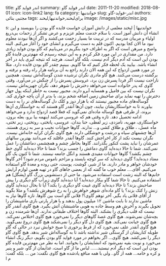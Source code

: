 title: اندر فواید گاو
summary: اندر فواید گاو
date: 2011-11-20
modified: 2018-08-01
icon:  icon-link2
lang: fa
category: خواندنیها
slug: اندر-فواید-گاو
authors: مجتبی بنائی
tags: برای‌لبخند,خواندنیها,لبخند
image: /images/static/misc.jpg

s: خواندنیها | لبخند معلمی از دانش آموزان خواست فایده گاو بودن را بنویسند و این انشاء آن دانش آموز است.  با سلام خدمت معلم عزیزم و عرض تشکر از زحمات بی‌دریغ اولیاء و مربیان مدرسه که در تربیت ما بسیار زحمت می‌کشند و اگر آن‌ها نبودند معلوم نبود ما الان کجا بودیم.  اکنون قلم به دست می‌گیرم و انشای خود را آغاز می‌کنم.  البته واضح و مبرهن است که اگر به اطراف خود بنگریم در می‌یابیم که گاو بودن فواید زیادی دارد.  من مقداری در این مورد فکر کردم و به این نتیجه رسیدم که مهم‌ترین فایدهٔ گاو بودن این است که آدم دیگر آدم نیست. بلکه گاو است.  هرچند که نتیجه گیری باید در آخر انشاء باشد.  بیایید یک لحظه فکر کنیم که ما گاویم. ببینیم چقدر گاو بودن فایده دارد.  مثلا در مورد همین ازدواج که این همه الان دارند راجع به آن برنامه هزار راه رفته و نرفته و برگشته درست می‌کنند.  هیچ گاو مادری نگران ترشیده شدن گوساله‌اش نیست.  همچنین ناراحت نیست اگر فردا پسرش زن برد، عروسش پسرش را از چنگش در می‌آورد.  وقتی گاوی که پدر خانواده است می‌خواهد دخترش را شوهر دهد، نگران جهیزیه‌اش نیست.  نگران نیست که بین فامیل و همسایه آبرو دارند. مجبور نیست به خاطر اینکه پول جهاز دخترش را تهیه نماید برای صاحبش زمین اضافه شخم بزند، یا بد‌تر از آن پاچه خواری کند.  گوساله‌های ماده مجبور نیستند که با هزار دوز و کلک دل گوساله‌های نر را به دست بیاورند تا به خواستگاریشان بیایند، چون آن‌ها آنقدر گاو هستند که به خواستگاری آن‌ها بروند، از طرفی هیچ گوساله ماده‌ای نمی‌گوید که فعلا قصد ازدواج ندارد و می‌خواهد ادامه تحصیل دهد. تازه وقتی هم که عروسی می‌کنند اینهمه بیا برو، بعله برون، خواستگاری، مهریه، نامزدی، زیر لفظی، حنا بندان، عروسی، پاتختی، روتختی، زیر تختی، ماه عسل،  ، طلاق و طلاق کشی و... ندارند.  گاو‌ها حیوانات نجیب و سر به زیری هستند.  آن‌ها چشمهای سیاه و درشت و خوشگلی دارند.    هیچ گاوی نگران کرایه خانه‌اش نیست.  نگران نیست نکند از کار اخراجش کنند.  گاو‌ها آنقدر عاقلند که می‌دانند بهترین سالهای عمرشان را نباید پشت کنکور بگذرانند.  گاو‌ها بخاطر چشم و همچشمی دماغشان را عمل نمی‌کنند.  شما تا حالا دیده‌اید گاوی دماغش را چسب بزند؟  شما تا حالا دیده‌اید گاوی خط چشم بکشد؟  گاو‌ها حیوانات مفیدی هستند و انگل جامعه نیستند.    شما تا کنون یک گاو معتاد دیده‌اید؟  گاوی دیده‌اید که سر کوچه بایستد و مزاحم ناموس مردم شود؟  آخر گاو‌ها خودشان خواهر و مادر دارند.  ما از شیر، گوشت، پوست، حتی روده و معدهٔ گاو استفاده می‌کنیم.  آقای.... معلم خوب ما گفته که از بعضی جاهای گاو در تهیه همین لوازم آرایش خانم‌ها که البته زشت است استفاده می‌شود.  ما حتی از دستشویی بزرگ گاو (پشگل) هم استفاده می‌کنیم.  تا حالا شما گاو بیکار دیده‌اید؟  آیا دیده‌اید گاوی زیرآب گاو دیگری را پیش صاحبش بزند؟  تا حالا دیده‌اید گاوی غیبت گاو دیگری را بکند؟  آیا تا بحال دیده‌اید گاوی زنش را کتک بزند؟  یا گاو ماده‌ای شوهر خواهرش را به رخ شوهرش بکشد؟  و مثلا بگوید از آقای فلانی یاد بگیر. آخر توهم گاوی؟! فلانی گاو است بین گاو‌ها.  تازه گاو‌ها نیاز به ماشین ندارند تا بابت ماشین ۱۲ میلیون پول بدهند و با هزار پارتی بازی ماشینشان را تحویل بگیرند و آخرش هم وسط جاده یه هویی ماشینشان آتش بگیرد.  هیچ گاوی آنقدر گاو نیست که قلب دیگری را بشکند. البته    گاو‌ها اختلاف طبقاتی ندارند.  آن‌ها شرمنده زن و بچه‌شان نمی‌شوند.  هیچ گاوی غصهٔ گاوهای دیگر را نمی‌خورد  هیچ گاوی اختلاس نمی‌کند.  هیچ گاوی خیانت نمی‌کند.  هیچ گاوی دل گاو دیگر را نمی‌شکند  هیچ گاوی دروغ نمی‌گوید.  هیچ گاوی آنقدر علف نمی‌خورد که از فرط پرخوری تا صبح خوابش نبرد در حالی که گاو طویله کناریشان از گرسنگی شیر نداشته باشد تا به گوساله‌اش شیر بدهد.  هیچ گاوی گاو دیگر را نمی‌کشد.  هیچ گاوی...  اگر بخواهم در مورد فواید گاو بودن بگویم، دیگر زنگ انشاء می‌خورد و نوبت بقیه نمی‌شود که انشایشان را بخوانند.  اما  به نظر من مهم‌ترین فایده گاو بودن این است که دیگر آدم نیستید......  لباس ما از گاو است، غذایمان از گاو، شیر و پنیر و کره و خامه... همه از گاو..  ولی با همه منافع یادشده هیچ گاوی نگفت: من  ... بلکه گفت: م ا